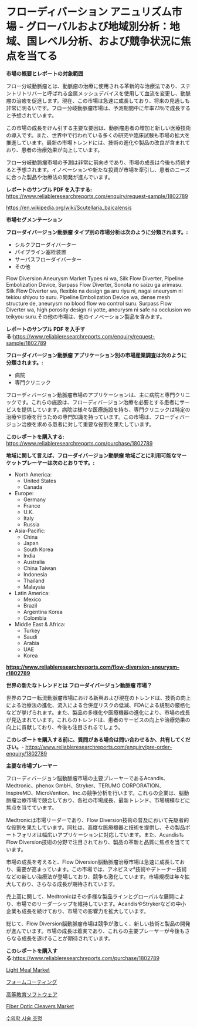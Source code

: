 <p><h1>フローディバーション アニュリズム市場 - グローバルおよび地域別分析：地域、国レベル分析、および競争状況に焦点を当てる</h1></p><p><strong>市場の概要とレポートの対象範囲</strong></p>
<p><p>フロー分岐動脈瘤とは、動脈瘤の治療に使用される革新的な治療法であり、ステントリトリバーと呼ばれる金属メッシュデバイスを使用して血流を変更し、動脈瘤の治癒を促進します。現在、この市場は急速に成長しており、将来の見通しも非常に明るいです。フロー分岐動脈瘤市場は、予測期間中に年率7.1％で成長すると予想されています。</p><p>この市場の成長をけん引する主要な要因は、動脈瘤患者の増加と新しい医療技術の導入です。また、世界中で行われている多くの研究や臨床試験も市場の拡大を推進しています。最新の市場トレンドには、技術の進化や製品の改良が含まれており、患者の治療効果が向上しています。</p><p>フロー分岐動脈瘤市場の予測は非常に前向きであり、市場の成長は今後も持続すると予想されます。イノベーションや新たな投資が市場を牽引し、患者のニーズに合った製品や治療法の開発が進んでいます。</p></p>
<p><strong>レポートのサンプル PDF を入手する:</strong> <a href="https://www.reliableresearchreports.com/enquiry/request-sample/1802789">https://www.reliableresearchreports.com/enquiry/request-sample/1802789</a></p>
<p><a href="https://en.wikipedia.org/wiki/Scutellaria_baicalensis">https://en.wikipedia.org/wiki/Scutellaria_baicalensis</a></p>
<p><strong>市場セグメンテーション</strong></p>
<p><strong>フローダイバージョン動脈瘤 タイプ別の市場分析は次のように分類されます。:</strong></p>
<p><ul><li>シルクフローダイバーター</li><li>パイプライン塞栓装置</li><li>サーパスフローダイバーター</li><li>その他</li></ul></p>
<p><p>Flow Diversion Aneurysm Market Types ni wa, Silk Flow Diverter, Pipeline Embolization Device, Surpass Flow Diverter, Sonota no  saizu ga arimasu. Silk Flow Diverter wa, flexible na design ga aru riyu ni, nagai aneurysm ni tekiou shiyou to suru. Pipeline Embolization Device wa, dense mesh structure de, aneurysm no blood flow wo control suru. Surpass Flow Diverter wa, high porosity design ni yotte, aneurysm ni safe na occlusion wo teikyou suru.その他の市場は、他のイノベーション製品を含みます。</p></p>
<p><strong>レポートのサンプル PDF を入手する:</strong><a href="https://www.reliableresearchreports.com/enquiry/request-sample/1802789">https://www.reliableresearchreports.com/enquiry/request-sample/1802789</a></p>
<p><strong> フローダイバージョン動脈瘤 アプリケーション別の市場産業調査は次のように分類されます。:</strong></p>
<p><ul><li>病院</li><li>専門クリニック</li></ul></p>
<p><p>フローディバージョン動脈瘤市場のアプリケーションは、主に病院と専門クリニックです。これらの施設は、フローディバージョン治療を必要とする患者にサービスを提供しています。病院は様々な医療施設を持ち、専門クリニックは特定の治療や診療を行うための専門知識を持っています。この市場は、フローディバージョン治療を求める患者に対して重要な役割を果たしています。</p></p>
<p><strong>このレポートを購入する:</strong> <a href="https://www.reliableresearchreports.com/purchase/1802789">https://www.reliableresearchreports.com/purchase/1802789</a></p>
<p><strong>地域に関して言えば、フローダイバージョン動脈瘤 地域ごとに利用可能なマーケットプレーヤーは次のとおりです。:</strong></p>
<p><ul>
    <li>
        North America:
        <ul>
            <li>United States</li>
            <li>Canada</li>
        </ul>
    </li>
    <li>
        Europe:
        <ul>
            <li>Germany</li>
            <li>France</li>
            <li>U.K.</li>
            <li>Italy</li>
            <li>Russia</li>
        </ul>
    </li>
    <li>
        Asia-Pacific:
        <ul>
            <li>China</li>
            <li>Japan</li>
            <li>South Korea</li>
            <li>India</li>
            <li>Australia</li>
            <li>China Taiwan</li>
            <li>Indonesia</li>
            <li>Thailand</li>
            <li>Malaysia</li>
        </ul>
    </li>
    <li>
        Latin America:
        <ul>
            <li>Mexico</li>
            <li>Brazil</li>
            <li>Argentina Korea</li>
            <li>Colombia</li>
        </ul>
    </li>
    <li>
        Middle East & Africa:
        <ul>
            <li>Turkey</li>
            <li>Saudi</li>
            <li>Arabia</li>
            <li>UAE</li>
            <li>Korea</li>
        </ul>
    </li>
    </ul></p>
<p><strong><a href="https://www.reliableresearchreports.com/flow-diversion-aneurysm-r1802789">https://www.reliableresearchreports.com/flow-diversion-aneurysm-r1802789</a></strong></p>
<p><strong>世界の新たなトレンドとは フローダイバージョン動脈瘤 市場？</strong></p>
<p><p>世界のフロー転流動脈瘤市場における新興および現在のトレンドは、技術の向上による治療法の進化、流入による合併症リスクの低減、FDAによる規制の厳格化などが挙げられます。また、製品の多様化や医療機器の進化により、市場の成長が見込まれています。これらのトレンドは、患者のサービスの向上や治療効果の向上に貢献しており、今後も注目されるでしょう。</p></p>
<p><strong>このレポートを購入する前に、質問がある場合は問い合わせるか、共有してください。</strong>- <a href="https://www.reliableresearchreports.com/enquiry/pre-order-enquiry/1802789">https://www.reliableresearchreports.com/enquiry/pre-order-enquiry/1802789</a></p>
<p><strong>主要な市場プレーヤー</strong></p>
<p><p>フローディバージョン脳動脈瘤市場の主要プレーヤーであるAcandis、Medtronic、phenox GmbH、Stryker、TERUMO CORPORATION、InspireMD、MicroVention、Inc.の競争分析を行います。これらの企業は、脳動脈瘤治療市場で競合しており、各社の市場成長、最新トレンド、市場規模などに焦点を当てています。</p><p>Medtronicは市場リーダーであり、Flow Diversion技術の普及において先駆者的な役割を果たしています。同社は、高度な医療機器と技術を提供し、その製品ポートフォリオは幅広いアプリケーションに対応しています。また、AcandisもFlow Diversion技術の分野で注目されており、製品の革新と品質に焦点を当てています。</p><p>市場の成長を考えると、Flow Diversion脳動脈瘤治療市場は急速に成長しており、需要が高まっています。この市場では、アネビスマ²技術やデトーナー技術などの新しい治療法が登場しており、競争も激化しています。市場規模は年々拡大しており、さらなる成長が期待されています。</p><p>売上高に関して、Medtronicはその多様な製品ラインとグローバルな展開により、市場でのリーダーシップを維持しています。AcandisやStrykerなどの中小企業も成長を続けており、市場での影響力を拡大しています。</p><p>総じて、Flow Diversion脳動脈瘤市場は競争が激しく、新しい技術と製品の開発が進んでいます。市場の成長は着実であり、これらの主要プレーヤーが今後もさらなる成長を遂げることが期待されています。</p></p>
<p><strong>このレポートを購入する:</strong><a href="https://www.reliableresearchreports.com/purchase/1802789">https://www.reliableresearchreports.com/purchase/1802789</a></p>
<p><p><a href="https://github.com/michealerrygz/Market-Research-Report-List-1/blob/main/light-meal-market.md">Light Meal Market</a></p><p><a href="https://github.com/RandallRunte2023/Market-Research-Report-List-2/blob/main/838204437445.md">フォームコーティング</a></p><p><a href="https://github.com/TerrellConn/Market-Research-Report-List-2/blob/main/747765137444.md">高等教育ソフトウェア</a></p><p><a href="https://issuu.com/reportprime-2/docs/fiber-optic-cleavers-market-size-2030.pptx">Fiber Optic Cleavers Market</a></p><p><a href="https://github.com/LuckeyCorbin/Market-Research-Report-List-2/blob/main/449483448049.md">수의학 시술 조명</a></p></p>